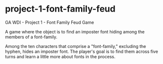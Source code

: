 # project-1-font-family-feud
GA WDI - Project 1 - Font Family Feud Game

A game where the object is to find an imposter font hiding among the members of a font-family.

Among the ten characters that comprise a "font-family," excluding the hyphen, hides an imposter font. The player's goal is to find them across five turns and learn a little more about fonts in the process.